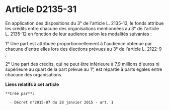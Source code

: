 # Article D2135-31

En application des dispositions du 3° de l'article L. 2135-13, le fonds attribue les crédits entre chacune des organisations
mentionnées au 3° de l'article L. 2135-12 en fonction de leur audience selon les modalités suivantes : 

1° Une part est attribuée proportionnellement à l'audience obtenue par chacune d'entre elles lors des élections prévues au 3°
de l'article L. 2122-9 ; 

2° Une part des crédits, qui ne peut être inférieure à 7,9 millions d'euros ni supérieure au quart de la part prévue au 1°,
est répartie à parts égales entre chacune des organisations.

**Liens relatifs à cet article**

	**Créé par**:

	  - Décret n°2015-87 du 28 janvier 2015 - art. 1
